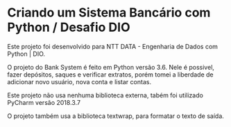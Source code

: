 
# Criando um Sistema Bancário com Python / Desafio DIO 

Este projeto foi desenvolvido para NTT DATA - Engenharia de Dados com Python | DIO.

O projeto do Bank System é feito em Python versão 3.6. Nele é possivel,  fazer depósitos, saques e verificar extratos, porém tomei a liberdade de adicionar novo usuário, nova conta e listar contas.

Este projeto não usa nenhuma biblioteca externa, tabém foi utilizado PyCharm versão 2018.3.7 

O projeto também usa a biblioteca textwrap, para formatar o texto de saída.
